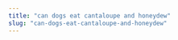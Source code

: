 ```yaml
---
title: "can dogs eat cantaloupe and honeydew"
slug: "can-dogs-eat-cantaloupe-and-honeydew"
---
```



